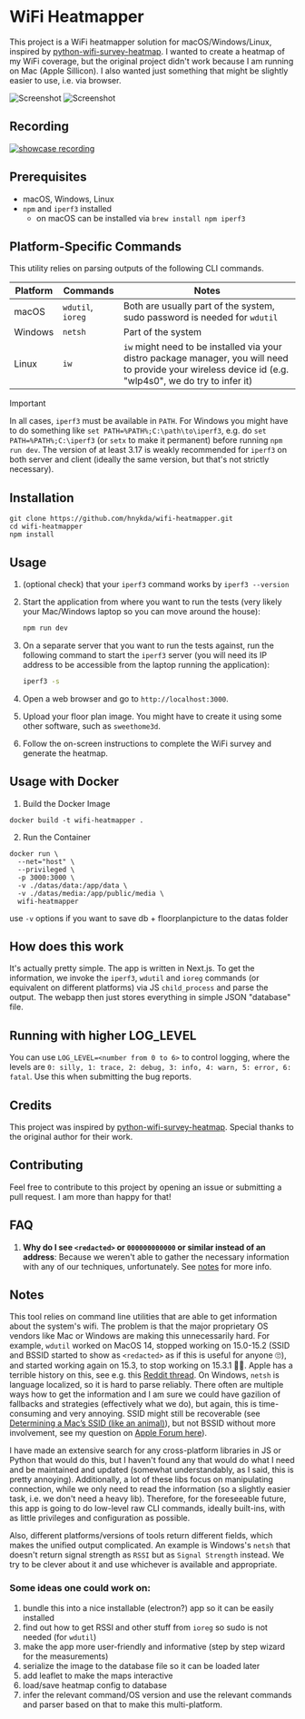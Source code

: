 # WiFi Heatmapper

This project is a WiFi heatmapper solution for macOS/Windows/Linux, inspired by [python-wifi-survey-heatmap](https://github.com/jantman/python-wifi-survey-heatmap). I wanted to create a heatmap of my WiFi coverage, but the original project didn't work because I am running on Mac (Apple Sillicon). I also wanted just something that might be slightly easier to use, i.e. via browser.

![Screenshot](various/top1.jpg)
![Screenshot](various/top2.jpg)

## Recording

[![showcase recording](https://img.youtube.com/vi/pXlm-eWaJCs/0.jpg)](https://www.youtube.com/watch?v=pXlm-eWaJCs)

## Prerequisites

- macOS, Windows, Linux
- `npm` and `iperf3` installed
  - on macOS can be installed via `brew install npm iperf3`

## Platform-Specific Commands

This utility relies on parsing outputs of the following CLI commands.

| Platform | Commands          | Notes                                                                                                                                                    |
| -------- | ----------------- | -------------------------------------------------------------------------------------------------------------------------------------------------------- |
| macOS    | `wdutil`, `ioreg` | Both are usually part of the system, sudo password is needed for `wdutil`                                                                                |
| Windows  | `netsh`           | Part of the system                                                                                                                                       |
| Linux    | `iw`              | `iw` might need to be installed via your distro package manager, you will need to provide your wireless device id (e.g. "wlp4s0", we do try to infer it) |

> [!IMPORTANT]  
> In all cases, `iperf3` must be available in `PATH`. For Windows you might have to do something like `set PATH=%PATH%;C:\path\to\iperf3`, e.g. do `set PATH=%PATH%;C:\iperf3` (or `setx` to make it permanent) before running `npm run dev`. The version of at least 3.17 is weakly recommended for `iperf3` on both server and client (ideally the same version, but that's not strictly necessary). 

## Installation

    git clone https://github.com/hnykda/wifi-heatmapper.git
    cd wifi-heatmapper
    npm install

## Usage

1. (optional check) that your `iperf3` command works by `iperf3 --version`
1. Start the application from where you want to run the tests (very likely your Mac/Windows laptop so you can move around the house):

   ```bash
   npm run dev
   ```

2. On a separate server that you want to run the tests against, run the following command to start the `iperf3` server (you will need its IP address to be accessible from the laptop running the application):

   ```bash
   iperf3 -s
   ```

3. Open a web browser and go to `http://localhost:3000`.

4. Upload your floor plan image. You might have to create it using some other software, such as `sweethome3d`.

5. Follow the on-screen instructions to complete the WiFi survey and generate the heatmap.


## Usage with Docker

1. Build the Docker Image
```
docker build -t wifi-heatmapper .
```

2. Run the Container
```
docker run \
  --net="host" \
  --privileged \
  -p 3000:3000 \
  -v ./datas/data:/app/data \
  -v ./datas/media:/app/public/media \
  wifi-heatmapper
```

use `-v` options if you want to save db + floorplanpicture to the datas folder


## How does this work

It's actually pretty simple. The app is written in Next.js. To get the information, we invoke the `iperf3`, `wdutil` and `ioreg` commands (or equivalent on different platforms) via JS `child_process` and parse the output. The webapp then just stores everything in simple JSON "database" file.

## Running with higher LOG_LEVEL
You can use `LOG_LEVEL=<number from 0 to 6>` to control logging, where the levels are `0: silly, 1: trace, 2: debug, 3: info, 4: warn, 5: error, 6: fatal`. Use this when submitting the bug reports.

## Credits

This project was inspired by [python-wifi-survey-heatmap](https://github.com/jantman/python-wifi-survey-heatmap). Special thanks to the original author for their work.

## Contributing

Feel free to contribute to this project by opening an issue or submitting a pull request. I am more than happy for that!

## FAQ

1. **Why do I see `<redacted>` or `000000000000` or similar instead of an address**: Because we weren't able to gather the necessary information with any of our techniques, unfortunately. See [notes](#notes) for more info.


## Notes

This tool relies on command line utilities that are able to get information about the system's wifi. The problem is that the major proprietary OS vendors like Mac or Windows are making this unnecessarily hard. For example, `wdutil` worked on MacOS 14, stopped working on 15.0-15.2 (SSID and BSSID started to show as `<redacted>` as if this is useful for anyone 🙄), and started working again on 15.3, to stop working on 15.3.1 🤷‍♂️. Apple has a terrible history on this, see e.g. this [Reddit thread](https://www.reddit.com/r/MacOS/comments/1bjjchk/rip_airport_cli_macos_sonoma_144_removes_the/). On Windows, `netsh` is language localized, so it is hard to parse reliably. There often are multiple ways how to get the information and I am sure we could have gazilion of fallbacks and strategies (effectively what we do), but again, this is time-consuming and very annoying. SSID might still be recoverable (see [Determining a Mac’s SSID (like an animal)](https://snelson.us/2024/09/determining-a-macs-ssid-like-an-animal/)), but not BSSID without more involvement, see my question on [Apple Forum here](https://discussions.apple.com/thread/256000297?cid=em-com-apple_watches_email_thread_owner-view_the_full_discussion-en-us-11282023&sortBy=rank)).

I have made an extensive search for any cross-platform libraries in JS or Python that would do this, but I haven't found any that would do what I need and be maintained and updated (somewhat understandably, as I said, this is pretty annoying). Additionally, a lot of these libs focus on manipulating connection, while we only need to read the information (so a slightly easier task, i.e. we don't need a heavy lib). Therefore, for the foreseeable future, this app is going to do low-level raw CLI commands, ideally built-ins, with as little privileges and configuration as possible.

Also, different platforms/versions of tools return different fields, which makes the unified output complicated. An example is Windows's `netsh` that doesn't return signal strength as `RSSI` but as `Signal Strength` instead. We try to be clever about it and use whichever is available and appropriate.

### Some ideas one could work on:

1. bundle this into a nice installable (electron?) app so it can be easily installed
2. find out how to get RSSI and other stuff from `ioreg` so sudo is not needed (for `wdutil`)
3. make the app more user-friendly and informative (step by step wizard for the measurements)
4. serialize the image to the database file so it can be loaded later
5. add leaflet to make the maps interactive
6. load/save heatmap config to database
7. infer the relevant command/OS version and use the relevant commands and parser based on that to make this multi-platform.
